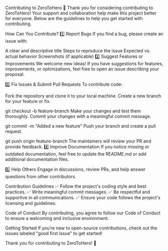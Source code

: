 Contributing to ZeroToHero 🚀
Thank you for considering contributing to ZeroToHero! Your support and collaboration help make this project better for everyone. Below are the guidelines to help you get started with contributing.

How Can You Contribute?
1️⃣ Report Bugs
If you find a bug, please create an issue with:

A clear and descriptive title
Steps to reproduce the issue
Expected vs. actual behavior
Screenshots (if applicable)
2️⃣ Suggest Features or Improvements
We welcome new ideas! If you have suggestions for features, improvements, or optimizations, feel free to open an issue describing your proposal.

3️⃣ Fix Issues & Submit Pull Requests
To contribute code:

Fork the repository and clone it to your local machine.
Create a new branch for your feature or fix.

git checkout -b feature-branch
Make your changes and test them thoroughly.
Commit your changes with a meaningful commit message.

git commit -m "Added a new feature"
Push your branch and create a pull request.

git push origin feature-branch
The maintainers will review your PR and provide feedback.
4️⃣ Improve Documentation
If you notice missing or outdated documentation, feel free to update the README.md or add additional documentation files.

5️⃣ Help Others
Engage in discussions, review PRs, and help answer questions from other contributors.

Contribution Guidelines
✅ Follow the project's coding style and best practices.
✅ Write meaningful commit messages.
✅ Be respectful and supportive in all communications.
✅ Ensure your code follows the project's licensing and guidelines.

Code of Conduct
By contributing, you agree to follow our Code of Conduct to ensure a welcoming and inclusive environment.

Getting Started
If you’re new to open-source contributions, check out the issues labeled "good first issue" to get started!

Thank you for contributing to ZeroToHero! 🚀
